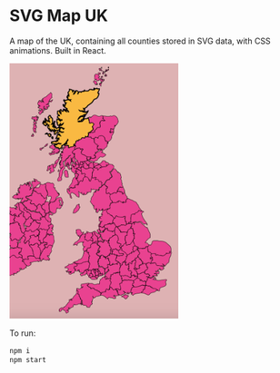 # SVG Map UK

A map of the UK, containing all counties stored in SVG data, with CSS animations. Built in React.

<img src="https://github.com/eyecandycode/svg-map-uk/blob/master/svgmap%202.png" height="450px" />

To run:

```
npm i
npm start
```


